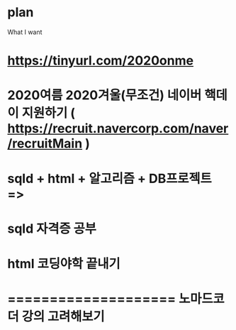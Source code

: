 # plan
What I want

https://tinyurl.com/2020onme
==================== 
2020여름 2020겨울(무조건) 네이버 핵데이 지원하기 ( https://recruit.navercorp.com/naver/recruitMain )
====================
sqld + html + 알고리즘 + DB프로젝트 => 
====================
sqld 자격증 공부
====================
html 코딩야학 끝내기
====================

==================== 
노마드코더 강의 고려해보기
====================
